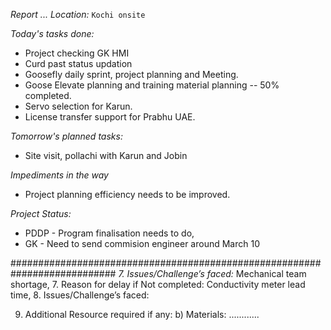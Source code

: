 *Report ...*
*Location:* `Kochi onsite`

*Today's tasks done:*
* Project checking GK HMI
* Curd past status updation
* Goosefly daily sprint, project planning and Meeting.
* Goose Elevate planning and training material planning -- 50% completed.
* Servo selection for Karun.
* License transfer support for Prabhu UAE.

*Tomorrow's planned tasks:* 
* Site visit, pollachi with Karun and Jobin

*Impediments in the way*
* Project planning efficiency needs to be improved.

*Project Status:*
* PDDP - Program finalisation needs to do,
* GK - Need to send commision engineer around March 10




###########################################################################
*7. Issues/Challenge’s faced:* Mechanical team shortage,
7. Reason for delay if Not completed: Conductivity meter lead time, 
8. Issues/Challenge’s faced: 

9. Additional Resource required if any:
 b) Materials: ............
